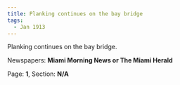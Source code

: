```yaml
---  
title: Planking continues on the bay bridge  
tags:  
  - Jan 1913  
---  
```

  
Planking continues on the bay bridge.  
  
Newspapers: **Miami Morning News or The Miami Herald**  
  
Page: **1**, Section: **N/A** 
